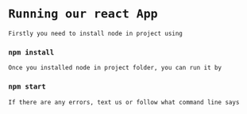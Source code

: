 # `Running our react App`

	Firstly you need to install node in project using
	
### `npm install`

	Once you installed node in project folder, you can run it by
	
### `npm start`

	If there are any errors, text us or follow what command line says